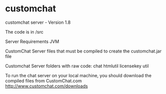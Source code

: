 # customchat
customchat server - Version 1.8

The code is in /src

Server Requirements JVM

CustomChat Server files that must be compiled to create the customchat.jar file

Customchat Server folders with raw code:
chat
htmlutil
licensekey
util

To run the chat server on your local machine, you should download the compiled files from CustomChat.com
http://www.customchat.com/downloads
